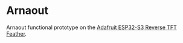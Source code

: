 # Arnaout
Arnaout functional prototype on the [Adafruit ESP32-S3 Reverse TFT Feather](https://www.adafruit.com/product/5691).
